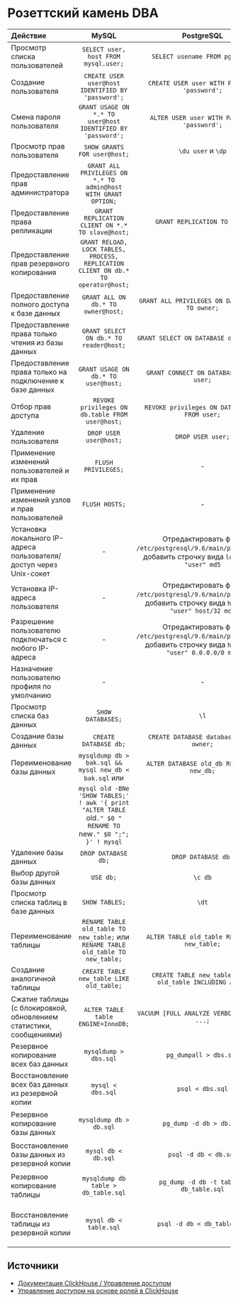Розеттский камень DBA
=====================

| Действие                                                          |                                                       MySQL                                                 |                                                     PostgreSQL                                                    |                                  ClickHouse                                   |
|:------------------------------------------------------------------|:-----------------------------------------------------------------------------------------------------------:|:-----------------------------------------------------------------------------------------------------------------:|:-----------------------------------------------------------------------------:|
|Просмотр списка пользователей                                      |`SELECT user, host FROM mysql.user;`                                                                         |`SELECT usename FROM pg_user;`                                                                                     |`SHOW USERS;`                                                                  |
|Создание пользователя                                              |`CREATE USER user@host IDENTIFIED BY 'password';`                                                            |`CREATE USER user WITH PASSWORD 'password';`                                                                       |`CREATE USER user IDENTIFIED BY 'password';`                                   |
|Смена пароля пользователя                                          |`GRANT USAGE ON *.* TO user@host IDENTIFIED BY 'password';`                                                  |`ALTER USER user WITH PASSWORD 'password';`                                                                        |`ALTER USER user IDENTIFIED BY 'password';`                                    |
|Просмотр прав пользователя                                         |`SHOW GRANTS FOR user@host;`                                                                                 |`\du user` и `\dp`                                                                                                 |`SHOW GRANTS FOR user;`                                                        |
|Предоставление прав администратора                                 |`GRANT ALL PRIVILEGES ON *.* TO admin@host WITH GRANT OPTION;`                                               |                                                                                                                   |`GRANT ALL ON *.* TO admin WITH GRANT OPTION;`                                 |
|Предоставление права репликации                                    |`GRANT REPLICATION CLIENT ON *.* TO slave@host;`                                                             |`GRANT REPLICATION TO user;`                                                                                       |                                                                               |
|Предоставление прав резервного копирования                         |`GRANT RELOAD, LOCK TABLES, PROCESS, REPLICATION CLIENT ON db.* TO operator@host;`                           |                                                                                                                   |                                                                               |
|Предоставление полного доступа к базе данных                       |`GRANT ALL ON db.* TO owner@host;`                                                                           |`GRANT ALL PRIVILEGES ON DATABASE db TO owner;`                                                                    |`GRANT ALL ON db.* TO owner;`                                                  |
|Предоставление права только чтения из базы данных                  |`GRANT SELECT ON db.* TO reader@host;`                                                                       |`GRANT SELECT ON DATABASE db TO user;`                                                                             |`GRANT SELECT ON db.* TO reader;`                                              |
|Предоставление права только на подключение к базе данных           |`GRANT USAGE ON db.* TO user@host;`                                                                          |`GRANT CONNECT ON DATABASE db TO user;`                                                                            |                                                                               |
|Отбор прав доступа                                                 |`REVOKE privileges ON db.table FROM user@host;`                                                              |`REVOKE privileges ON DATABASE db FROM user;`                                                                      |`REVOKE privileges ON db.table FROM user;`                                     |
|Удаление пользователя                                              |`DROP USER user@host;`                                                                                       |`DROP USER user;`                                                                                                  |`DROP USER user;`                                                              |
|Применение изменений пользователей и их прав                       |`FLUSH PRIVILEGES;`                                                                                          |-                                                                                                                  |-                                                                              |
|Применение изменений узлов и прав пользователей                    |`FLUSH HOSTS;`                                                                                               |-                                                                                                                  |-                                                                              |
|Установка локального IP-адреса пользователя/доступ через Unix-сокет|-                                                                                                            |Отредактировать файл `/etc/postgresql/9.6/main/pg_hba.conf`, добавить строчку вида `local "db" "user" md5`         |`ALTER USER user HOST LOCAL;`                                                  |
|Установка IP-адреса пользователя                                   |-                                                                                                            |Отредактировать файл `/etc/postgresql/9.6/main/pg_hba.conf`, добавить строчку вида `host "db" "user" host/32 md5`  |`ALTER USER user HOST IP '192.168.1.10';`                                      |
|Разрешение пользователю подключаться с любого IP-адреса            |-                                                                                                            |Отредактировать файл `/etc/postgresql/9.6/main/pg_hba.conf`, добавить строчку вида `host "db" "user" 0.0.0.0/0 md5`|`ALTER USER user HOST ANY;`                                                    |
|Назначение пользователю профиля по умолчанию                       |-                                                                                                            |-                                                                                                                  |`ALTER USER user SETTINGS PROFILE default;`                                    |
|Просмотр списка баз данных                                         |`SHOW DATABASES;`                                                                                            |`\l`                                                                                                               |`SHOW DATABASES;`                                                              |
|Создание базы данных                                               |`CREATE DATABASE db;`                                                                                        |`CREATE DATABASE database OWNER owner;`                                                                            |`CREATE DATABASE db;`                                                          |
|Переименование базы данных                                         |`mysqldump db > bak.sql && mysql new_db < bak.sql` или                                                       |`ALTER DATABASE old_db RENAME TO new_db;`                                                                          |`RENAME DATABASE old_db TO new_db;`                                            |
|                                                                   |`mysql old -BNe 'SHOW TABLES;' ! awk '{ print "ALTER TABLE `old`." $0 " RENAME TO `new`." $0 ";"; }' ! mysql`|                                                                                                                   |                                                                               |
|Удаление базы данных                                               |`DROP DATABASE db;`                                                                                          |`DROP DATABASE db;`                                                                                                |`DROP DATABASE db;`                                                            |
|Выбор другой базы данных                                           |`USE db;`                                                                                                    |`\c db`                                                                                                            |`USE db;`                                                                      |
|Просмотр списка таблиц в базе данных                               |`SHOW TABLES;`                                                                                               |`\dt`                                                                                                              |`SHOW TABLES;`                                                                 |
|Переименование таблицы                                             |`RENAME TABLE old_table TO new_table;` или `RENAME TABLE old_table TO new_table;`                            |`ALTER TABLE old_table RENAME TO new_table;`                                                                       |`RENAME TABLE old_table TO new_table;`                                         |
|Создание аналогичной таблицы                                       |`CREATE TABLE new_table LIKE old_table;`                                                                     |`CREATE TABLE new_table (LIKE old_table INCLUDING ALL);`                                                           |`CREATE TABLE new_table LIKE old_table;`                                       |
|Сжатие таблицы (с блокировкой, обновлением статистики, сообщениями)|`ALTER TABLE table ENGINE=InnoDB;`                                                                           |`VACUUM [FULL ANALYZE VERBOSE] table, ...;`                                                                        |`OPTIMIZE TABLE table FINAL DEDUPLICATE;`                                      |
|Резервное копирование всех баз данных                              |`mysqldump > dbs.sql`                                                                                        |`pg_dumpall > dbs.sql`                                                                                             |-                                                                              |
|Восстановление всех баз данных из резервной копии                  |`mysql < dbs.sql`                                                                                            |`psql < dbs.sql`                                                                                                   |-                                                                              |
|Резервное копирование базы данных                                  |`mysqldump db > db.sql`                                                                                      |`pg_dump -d db > db.sql`                                                                                           |`BACKUP DATABASE db TO Disk('backups', 'db.zip');`                             |
|Восстановление базы данных из резервной копии                      |`mysql db < db.sql`                                                                                          |`psql -d db < db.sql`                                                                                              |`RESTORE DATABASE db AS db_new TO Disk('backups', 'db.zip');`                  |
|Резервное копирование таблицы                                      |`mysqldump db table > db_table.sql`                                                                          |`pg_dump -d db -t table > db_table.sql`                                                                            |`BACKUP TABLE db.table TO Disk('backups', 'table.zip');`                       |
|Восстановление таблицы из резервной копии                          |`mysql db < table.sql`                                                                                       |`psql -d db < db_table.sql`                                                                                        |`RESTORE TABLE db.table AS db_new.table_new FROM Disk('backups', 'table.zip');`|

Источники
---------

* [Документация ClickHouse / Управление доступом](https://clickhouse.com/docs/ru/operations/access-rights/)
* [Управление доступом на основе ролей в ClickHouse](https://presentations.clickhouse.com/meetup44/RBAC.pdf)
